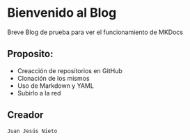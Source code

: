 # Bienvenido al Blog

Breve Blog de prueba para ver el funcionamiento de MKDocs

## Proposito:

* Creacción de repositorios en GitHub
* Clonación de los mismos
* Uso de Markdown y YAML
* Subirlo a la red
  

## Creador

    Juan Jesús Nieto
